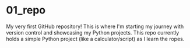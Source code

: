 # 01_repo
My very first GitHub repository! This is where I'm starting my journey with version control and showcasing my Python projects. This repo currently holds a simple Python project (like a calculator/script) as I learn the ropes.
